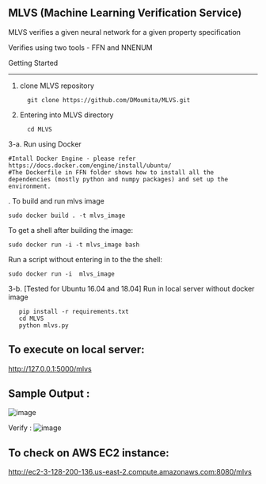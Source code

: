 MLVS (Machine Learning Verification Service)
-----------------------------------------------

MLVS verifies a given neural network for a given property specification

Verifies using two tools - FFN and NNENUM

 Getting Started 
    
 
 -------------------------
1. clone MLVS repository     

         git clone https://github.com/DMoumita/MLVS.git

2. Entering into MLVS directory
      
         cd MLVS 
                                 
3-a. Run using Docker 

    #Intall Docker Engine - please refer https://docs.docker.com/engine/install/ubuntu/
    #The Dockerfile in FFN folder shows how to install all the dependencies (mostly python and numpy packages) and set up the environment. 
  
   . To build and run mlvs image
    
    sudo docker build . -t mlvs_image 

   To get a shell after building the image:
  
    sudo docker run -i -t mlvs_image bash
    
   Run a script without entering in to the the shell:    
   
    sudo docker run -i  mlvs_image 
    
    
    
 
 3-b. [Tested for Ubuntu 16.04 and 18.04]
      Run in local server without docker image
    
       pip install -r requirements.txt
       cd MLVS
       python mlvs.py

   

To execute on local server: 
--------------------------
   http://127.0.0.1:5000/mlvs

Sample Output :
---------------
       
![image](https://user-images.githubusercontent.com/41421406/130942949-b1827f71-f25a-4921-9e54-9a5d6efcca9a.png)
  
  
Verify :
![image](https://user-images.githubusercontent.com/41421406/130942817-64e889bf-31db-4602-97ba-0483469d5971.png)



To check on AWS EC2 instance: 
--------------------------
http://ec2-3-128-200-136.us-east-2.compute.amazonaws.com:8080/mlvs
